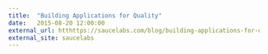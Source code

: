 ```yaml
---
title:  "Building Applications for Quality"
date:   2015-08-20 12:00:00
external_url: htthttps://saucelabs.com/blog/building-applications-for-quality
external_site: saucelabs
---
```

